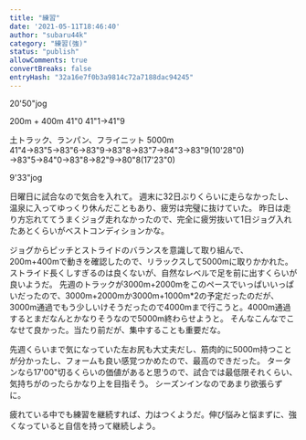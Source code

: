 ```yaml
---
title: "練習"
date: '2021-05-11T18:46:40'
author: "subaru44k"
category: "練習(強)"
status: "publish"
allowComments: true
convertBreaks: false
entryHash: "32a16e7f0b3a9814c72a7188dac94245"
---
```

20'50"jog

200m + 400m
41"0
41"1→41"9

土トラック、ランパン、フライニット
5000m
41"4→83"5→83"6→83"9→83"8→83"7→84"3→83"9(10'28"0)
→83"5→84"0→83"8→82"9→80"8(17'23"0)

9'33"jog

日曜日に試合なので気合を入れて。
週末に32日ぶりくらいに走らなかったし、温泉に入ってゆっくり休んだこともあり、疲労は完璧に抜けていた。
昨日は走り方忘れててうまくジョグ走れなかったので、完全に疲労抜いて1日ジョグ入れたあとくらいがベストコンディションかな。

ジョグからピッチとストライドのバランスを意識して取り組んで、200m+400mで動きを確認したので、リラックスして5000mに取りかかれた。
ストライド長くしすぎるのは良くないが、自然なレベルで足を前に出すくらいが良いようだ。
先週のトラックが3000m+2000mをこのペースでいっぱいいっぱいだったので、3000m+2000mか3000m+1000m*2の予定だったのだが、
3000m通過でもう少しいけそうだったので4000mまで行こうと。4000m通過するとまだなんとかなりそうなので5000m終わらせようと。
そんなこんなでこなせて良かった。当たり前だが、集中することも重要だな。

先週くらいまで気になっていた左お尻も大丈夫だし、筋肉的に5000m持つことが分かったし、フォームも良い感覚つかめたので、最高のできだった。
タータンなら17'00"切るくらいの価値があると思うので、試合では最低限それくらい、気持ちがのったらかなり上を目指そう。
シーズンインなのであまり欲張らずに。

疲れている中でも練習を継続すれば、力はつくようだ。伸び悩みと悩まずに、強くなっていると自信を持って継続しよう。
